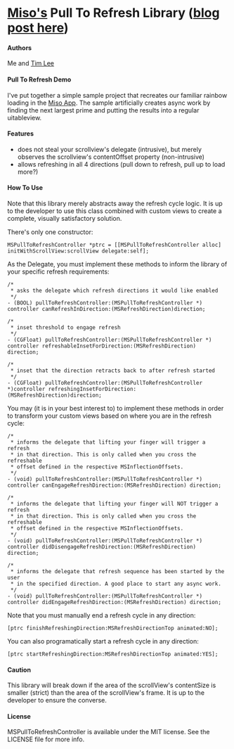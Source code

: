 # [Miso's](http://gomiso.com) Pull To Refresh Library ([blog post here](http://blog.gomiso.com/2012/03/22/yet-another-pull-to-refresh-library/))

#### Authors
Me and [Tim Lee](https://github.com/timothy1ee)

#### Pull To Refresh Demo
I've put together a simple sample project that recreates our familiar rainbow loading in the [Miso App](http://itunes.apple.com/us/app/miso-social-tv/id352823603?mt=8).
The sample artificially creates async work by finding the next largest prime and putting the results into a regular uitableview.

#### Features
* does not steal your scrollview's delegate (intrusive), but merely observes the scrollview's contentOffset property (non-intrusive)
* allows refreshing in all 4 directions (pull down to refresh, pull up to load more?)

#### How To Use
Note that this library merely abstracts away the refresh cycle logic. It is up to the developer to use this class combined with custom views to create a complete, visually satisfactory solution.

There's only one constructor:

	MSPullToRefreshController *ptrc = [[MSPullToRefreshController alloc] initWithScrollView:scrollView delegate:self];

As the Delegate, you must implement these methods to inform the library of your specific refresh requirements:
	
	/*
	 * asks the delegate which refresh directions it would like enabled
	 */
	- (BOOL) pullToRefreshController:(MSPullToRefreshController *) controller canRefreshInDirection:(MSRefreshDirection)direction;

	/*
	 * inset threshold to engage refresh
	 */
	- (CGFloat) pullToRefreshController:(MSPullToRefreshController *) controller refreshableInsetForDirection:(MSRefreshDirection) direction;

	/*
	 * inset that the direction retracts back to after refresh started
	 */
	- (CGFloat) pullToRefreshController:(MSPullToRefreshController *)controller refreshingInsetForDirection:(MSRefreshDirection)direction;

You may (it is in your best interest to) to implement these methods in order to transform your custom views based on where you are in the refresh cycle:

	/*
	 * informs the delegate that lifting your finger will trigger a refresh
	 * in that direction. This is only called when you cross the refreshable
	 * offset defined in the respective MSInflectionOffsets.
	 */
	- (void) pullToRefreshController:(MSPullToRefreshController *) controller canEngageRefreshDirection:(MSRefreshDirection) direction;

	/*
	 * informs the delegate that lifting your finger will NOT trigger a refresh
	 * in that direction. This is only called when you cross the refreshable
	 * offset defined in the respective MSInflectionOffsets.
	 */
	- (void) pullToRefreshController:(MSPullToRefreshController *) controller didDisengageRefreshDirection:(MSRefreshDirection) direction;

	/*
	 * informs the delegate that refresh sequence has been started by the user
	 * in the specified direction. A good place to start any async work.
	 */
	- (void) pullToRefreshController:(MSPullToRefreshController *) controller didEngageRefreshDirection:(MSRefreshDirection) direction;

Note that you must manually end a refresh cycle in any direction:

	[ptrc finishRefreshingDirection:MSRefreshDirectionTop animated:NO];

You can also programatically start a refresh cycle in any direction:

	[ptrc startRefreshingDirection:MSRefreshDirectionTop animated:YES];

#### Caution

This library will break down if the area of the scrollView's contentSize is smaller (strict) than the area of the scrollView's frame. It is up to the developer to ensure the converse.

#### License

MSPullToRefreshController is available under the MIT license. See the LICENSE file for more info.
